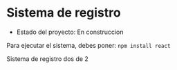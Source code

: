 <h1>Sistema de registro</h1>

- Estado del proyecto: En construccion

Para ejecutar el sistema, debes poner:
```npm install react```

Sistema de registro dos de 2
